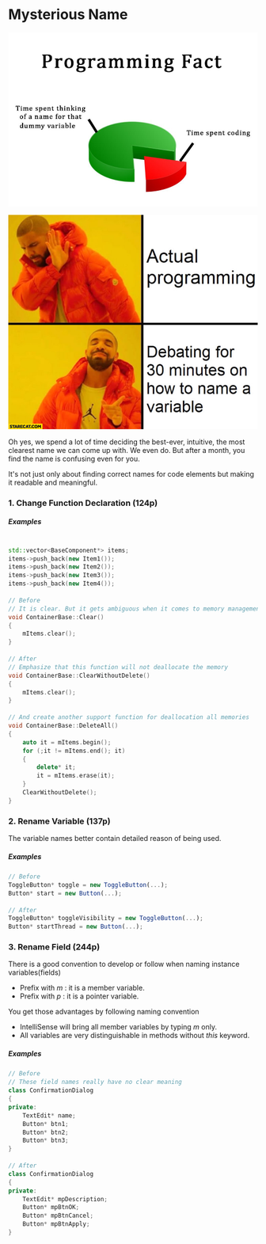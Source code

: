 # Mysterious Name

[![naming-fact](./images/naming-fact.jpeg)](https://starecat.com/actual-programming-vs-debating-30-minutes-on-how-to-name-a-variable-drake-meme/)

[![naming-meme](./images/naming-meme.jpg)](https://starecat.com/actual-programming-vs-debating-30-minutes-on-how-to-name-a-variable-drake-meme/)

Oh yes, we spend a lot of time deciding the best-ever, intuitive, the most clearest name we can come up with. We even do. But after a month, you find the name is confusing even for you.

It's not just only about finding correct names for code elements but making it readable and meaningful.

### 1. Change Function Declaration (124p)

##### Examples 
```c++

std::vector<BaseComponent*> items;
items->push_back(new Item1());
items->push_back(new Item2());
items->push_back(new Item3());
items->push_back(new Item4());

// Before
// It is clear. But it gets ambiguous when it comes to memory management of "clear" since "clear" could mean both.
void ContainerBase::Clear()
{
    mItems.clear();
}

// After
// Emphasize that this function will not deallocate the memory
void ContainerBase::ClearWithoutDelete()
{
    mItems.clear();
}

// And create another support function for deallocation all memories
void ContainerBase::DeleteAll()
{
    auto it = mItems.begin();
    for (;it != mItems.end(); it)
    {
        delete* it;
        it = mItems.erase(it);
    }
    ClearWithoutDelete();
}
```

### 2. Rename Variable (137p)

The variable names better contain detailed reason of being used.

##### Examples  
```javascript
// Before
ToggleButton* toggle = new ToggleButton(...);
Button* start = new Button(...);

// After
ToggleButton* toggleVisibility = new ToggleButton(...);
Button* startThread = new Button(...);
```

### 3. Rename Field (244p)

There is a good convention to develop or follow when naming instance variables(fields)

* Prefix with *m* : it is a member variable.
* Prefix with *p* : it is a pointer variable.

You get those advantages by following naming convention

* IntelliSense will bring all member variables by typing *m* only.
* All variables are very distinguishable in methods without *this* keyword.

##### Examples  
```c++
// Before
// These field names really have no clear meaning 
class ConfirmationDialog
{
private:
    TextEdit* name;
    Button* btn1;
    Button* btn2;
    Button* btn3;
}

// After
class ConfirmationDialog
{
private:
    TextEdit* mpDescription;
    Button* mpBtnOK;
    Button* mpBtnCancel;
    Button* mpBtnApply;
}
```